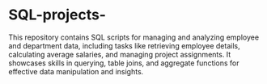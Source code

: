 # SQL-projects-
This repository contains SQL scripts for managing and analyzing employee and department data, including tasks like retrieving employee details, calculating average salaries, and managing project assignments. It showcases skills in querying, table joins, and aggregate functions for effective data manipulation and insights.
